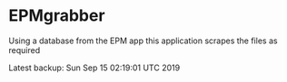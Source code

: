 # EPMgrabber
Using a database from the EPM app this application scrapes the files as required


Latest backup: Sun Sep 15 02:19:01 UTC 2019
